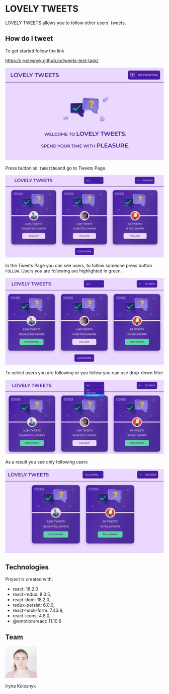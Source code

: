 # LOVELY TWEETS

LOVELY TWEETS allows you to follow other users' tweets.

## How do I tweet

To get started follow the link

https://i-kolesnyk.github.io/tweets-test-task/

![Screenshot of start page.](/src/assets/startpage.jpg)

Press button `GO TWEETING`and go to Tweets Page.

![Screenshot of tweets page.](/src/assets/tweetspage.jpg)

In the Tweets Page you can see users, to follow someone press button `FOLLOW`. Users you are following are highlighted in green.

![Screenshot of tweets page.](/src/assets/followingusers.jpg)

To select users you are following or you follow you can use drop-down filter

![Screenshot of filtered users.](/src/assets/dropdownfilter.jpg)

As a result you see only following users

![Screenshot of filtered users.](/src/assets/filteredusers.jpg)

## Technologies

Project is created with:

- react: 18.2.0
- react-redux: 8.0.5,
- react-dom: 18.2.0,
- redux-persist: 6.0.0,
- react-hook-form: 7.43.9,
- react-icons: 4.8.0,
- @emotion/react: 11.10.6

## Team

<div>
<img src="/src/assets/photo.jpg" width="100" height="100"/>
<p>Iryna Kolesnyk</p>
</div>
